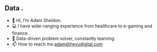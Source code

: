 ## Data . 

- 👋 Hi, I’m Adam Sheldon.
- 💻 I have wide-ranging experience from healthcare to e-gaming and finance. 
- 🌱 Data-driven problem solver, constantly learning. 
- 📫 How to reach me adam@heyudigital.com






